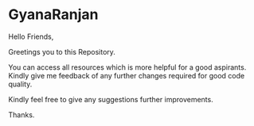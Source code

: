 # GyanaRanjan


Hello Friends,

Greetings you to this Repository.

You can access all resources which is more helpful for a good aspirants. 
Kindly give me feedback of any further changes required for good code quality.



Kindly feel free to give any suggestions further improvements.



Thanks.
